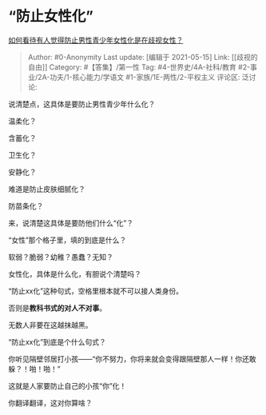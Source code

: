 # “防止女性化”
[如何看待有人觉得防止男性青少年女性化是在歧视女性？](https://www.zhihu.com/question/442077295/answer/1708505224)

> Author: #0-Anonymity
> Last update: [编辑于 2021-05-15]
> Link: [[歧视的自由]]
> Category: #【答集】/第一性
> Tag: #4-世界史/4A-社科/教育 #2-事业/2A-功夫/1-核心能力/学语文 #1-家族/1E-两性/2-平权主义
> 评论区:
> 泛讨论:

说清楚点，这具体是要防止男性青少年什么化？

温柔化？

含蓄化？

卫生化？

安静化？

难道是防止皮肤细腻化？

防苗条化？

来，说清楚这具体是要防他们什么“化”？

“女性”那个格子里，填的到底是什么？

软弱？脆弱？幼稚？愚蠢？无知？

女性化，具体是什么化，有胆说个清楚吗？

“防止xx化”这种句式，空格里根本就不可以接人类身份。

否则是**教科书式的对人不对事**。

无数人非要在这越抹越黑。

“防止xx化”到底是个什么句式？

你听见隔壁邻居打小孩——“你不努力，你将来就会变得跟隔壁那人一样！你还敢躲？！啪！啪！”

这就是人家要防止自己的小孩“你”化！

你翻译翻译，这对你算啥？
